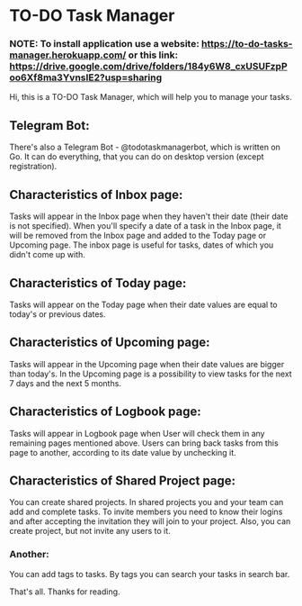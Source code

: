 # TO-DO Task Manager
### NOTE: To install application use a website: https://to-do-tasks-manager.herokuapp.com/ or this link: https://drive.google.com/drive/folders/184y6W8_cxUSUFzpPoo6Xf8ma3YvnsIE2?usp=sharing

Hi, this is a TO-DO Task Manager, which will help you to manage your tasks.

## Telegram Bot:
There's also a Telegram Bot - @todotaskmanagerbot, which is written on Go. It can do everything, that you can do on desktop version (except registration).

## Characteristics of Inbox page:
Tasks will appear in the Inbox page when they haven't their date (their date is not specified). When you'll specify a date of a task in the Inbox page, it will be removed from the Inbox page and added to the Today page or Upcoming page. The inbox page is useful for tasks, dates of which you didn't come up with.

## Characteristics of Today page:
Tasks will appear on the Today page when their date values are equal to today's or previous dates.

## Characteristics of Upcoming page:
Tasks will appear in the Upcoming page when their date values are bigger than today's. In the Upcoming page is a possibility to view tasks for the next 7 days and the next 5 months.

## Characteristics of Logbook page:
Tasks will appear in Logbook page when User will check them in any remaining pages mentioned above. Users can bring back tasks from this page to another, according to its date value by unchecking it.

## Characteristics of Shared Project page:
You can create shared projects. In shared projects you and your team can add and complete tasks. To invite members you need to 
know their logins and after accepting the invitation they will join to your project. Also, you can create project, but not invite any users to it.

### Another:
You can add tags to tasks. By tags you can search your tasks in search bar.

That's all. Thanks for reading.
